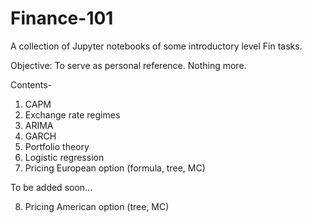 # Finance-101
A collection of Jupyter notebooks of some introductory level Fin tasks.

Objective: To serve as personal reference. Nothing more.

Contents-
1. CAPM
2. Exchange rate regimes
3. ARIMA
4. GARCH 
5. Portfolio theory
6. Logistic regression
7. Pricing European option (formula, tree, MC)

To be added soon...


8. Pricing American option (tree, MC)



